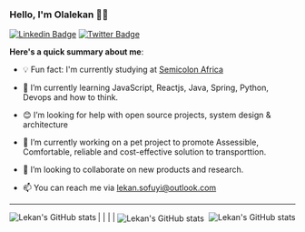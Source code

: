 ### Hello, I'm Olalekan 👋🏾


[![Linkedin Badge](https://img.shields.io/badge/-OlelakanSofuyi-blue?style=for-the-badge&logo=Linkedin&logoColor=white&link=https://www.linkedin.com/in/olalekan-sofuyi)](https://www.linkedin.com/in/olalekan-sofuyi) [![Twitter Badge](https://img.shields.io/badge/-@Nobodyuglier-1ca0f1?style=for-the-badge&logo=twitter&logoColor=white&link=https://twitter.com/Nobodyuglier)](https://twitter.com/Nobodyuglier)


**Here's a quick summary about me**:

- 💡 Fun fact: I'm currently studying at [Semicolon Africa](https://semicolon.africa/)
- 🌱 I’m currently learning JavaScript, Reactjs, Java, Spring, Python, Devops and how to think.
- 😊 I’m looking for help with open source projects, system design & architecture
- 🔭 I’m currently working on a pet project to promote Assessible, Comfortable, reliable and cost-effective solution to transporttion.
- 👯 I’m looking to collaborate on new products and research.


- 📫 You can reach me via lekan.sofuyi@outlook.com

---

| <img align="left" src="https://github-readme-stats.vercel.app/api?username=ola-lekan01&show_icons=true&include_all_commits=true&hide_border=true" alt="Lekan's GitHub stats" />
| <img align="right" src="https://github-readme-stats.vercel.app/api/top-langs/?username=ola-lekan01&langs_count=8&layout=compact&hide_border=true" alt="Lekan's GitHub stats" /> |
| <img align="center" src="https://github-readme-streak-stats.herokuapp.com/?user=ola-lekan01&" alt="Lekan's GitHub stats" />